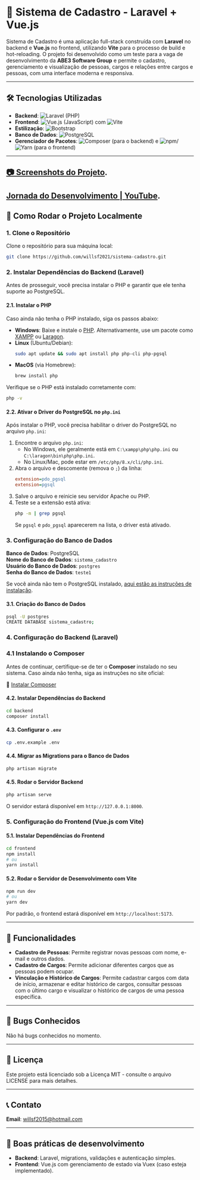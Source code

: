 # 🚀 Sistema de Cadastro - Laravel + Vue.js

Sistema de Cadastro é uma aplicação full-stack construída com **Laravel** no backend e **Vue.js** no frontend, utilizando **Vite** para o processo de build e hot-reloading. O projeto foi desenvolvido como um teste para a vaga de desenvolvimento da **ABE3 Software Group** e permite o cadastro, gerenciamento e visualização de pessoas, cargos e relações entre cargos e pessoas, com uma interface moderna e responsiva.

---

## 🛠 Tecnologias Utilizadas

- **Backend**: ![Laravel](https://img.shields.io/badge/Laravel-FF2D20?style=for-the-badge&logo=laravel&logoColor=white) (PHP)  
- **Frontend**: ![Vue.js](https://img.shields.io/badge/Vue.js-4FC08D?style=for-the-badge&logo=vue.js&logoColor=white) (JavaScript) com ![Vite](https://img.shields.io/badge/Vite-B73BFE?style=for-the-badge&logo=vite&logoColor=white)  
- **Estilização**: ![Bootstrap](https://img.shields.io/badge/Bootstrap-7952B3?style=for-the-badge&logo=bootstrap&logoColor=white)  
- **Banco de Dados**: ![PostgreSQL](https://img.shields.io/badge/PostgreSQL-316192?style=for-the-badge&logo=postgresql&logoColor=white)  
- **Gerenciador de Pacotes**: ![Composer](https://img.shields.io/badge/Composer-885630?style=for-the-badge&logo=composer&logoColor=white) (para o backend) e ![npm](https://img.shields.io/badge/npm-CB3837?style=for-the-badge&logo=npm&logoColor=white)/![Yarn](https://img.shields.io/badge/Yarn-2C8EBB?style=for-the-badge&logo=yarn&logoColor=white) (para o frontend)

---

## [ 📷 Screenshots do Projeto](/screenshots.md).
## [ Jornada do Desenvolvimento | YouTube](https://youtu.be/X9byWdpYbPE).



## 🚀 Como Rodar o Projeto Localmente

### 1. Clone o Repositório

Clone o repositório para sua máquina local:

```bash
git clone https://github.com/willsf2021/sistema-cadastro.git
```

### 2. Instalar Dependências do Backend (Laravel)

Antes de prosseguir, você precisa instalar o PHP e garantir que ele tenha suporte ao PostgreSQL.

#### 2.1. Instalar o PHP

Caso ainda não tenha o PHP instalado, siga os passos abaixo:

- **Windows**: Baixe e instale o [PHP](https://windows.php.net/download/). Alternativamente, use um pacote como [XAMPP](https://www.apachefriends.org/pt_br/index.html) ou [Laragon](https://laragon.org/).
- **Linux** (Ubuntu/Debian):
  ```bash
  sudo apt update && sudo apt install php php-cli php-pgsql
  ```
- **MacOS** (via Homebrew):
  ```bash
  brew install php
  ```

Verifique se o PHP está instalado corretamente com:

```bash
php -v
```

#### 2.2. Ativar o Driver do PostgreSQL no `php.ini`

Após instalar o PHP, você precisa habilitar o driver do PostgreSQL no arquivo `php.ini`:

1. Encontre o arquivo `php.ini`:
   - No Windows, ele geralmente está em `C:\xampp\php\php.ini` ou `C:\laragon\bin\php\php.ini`.
   - No Linux/Mac, pode estar em `/etc/php/8.x/cli/php.ini`.
2. Abra o arquivo e descomente (remova o `;`) da linha:
   ```ini
   extension=pdo_pgsql
   extension=pgsql
   ```
3. Salve o arquivo e reinicie seu servidor Apache ou PHP.
4. Teste se a extensão está ativa:
   ```bash
   php -m | grep pgsql
   ```
   Se `pgsql` e `pdo_pgsql` aparecerem na lista, o driver está ativado.

### 3. Configuração do Banco de Dados

**Banco de Dados**: PostgreSQL  
**Nome do Banco de Dados**: `sistema_cadastro`  
**Usuário do Banco de Dados**: `postgres`  
**Senha do Banco de Dados**: `teste1`

Se você ainda não tem o PostgreSQL instalado, [aqui estão as instruções de instalação](https://www.postgresql.org/download/).

#### 3.1. Criação do Banco de Dados

```bash
psql -U postgres
CREATE DATABASE sistema_cadastro;
```

### 4. Configuração do Backend (Laravel)

### 4.1 Instalando o Composer

Antes de continuar, certifique-se de ter o **Composer** instalado no seu sistema. Caso ainda não tenha, siga as instruções no site oficial:

🔗 [Instalar Composer](https://getcomposer.org/download/)

#### 4.2. Instalar Dependências do Backend

```bash
cd backend
composer install
```

#### 4.3. Configurar o `.env`

```bash
cp .env.example .env
```

#### 4.4. Migrar as Migrations para o Banco de Dados

```bash
php artisan migrate
```

#### 4.5. Rodar o Servidor Backend

```bash
php artisan serve
```

O servidor estará disponível em `http://127.0.0.1:8000`.

### 5. Configuração do Frontend (Vue.js com Vite)

#### 5.1. Instalar Dependências do Frontend

```bash
cd frontend
npm install
# ou
yarn install
```

#### 5.2. Rodar o Servidor de Desenvolvimento com Vite

```bash
npm run dev
# ou
yarn dev
```

Por padrão, o frontend estará disponível em `http://localhost:5173`.

---

## 🔧 Funcionalidades

- **Cadastro de Pessoas**: Permite registrar novas pessoas com nome, e-mail e outros dados.
- **Cadastro de Cargos**: Permite adicionar diferentes cargos que as pessoas podem ocupar.
- **Vinculação e Histórico de Cargos**: Permite cadastrar cargos com data de início, armazenar e editar histórico de cargos, consultar pessoas com o último cargo e visualizar o histórico de cargos de uma pessoa específica.

---

## 🐛 Bugs Conhecidos

Não há bugs conhecidos no momento.

---

## 📄 Licença

Este projeto está licenciado sob a Licença MIT - consulte o arquivo LICENSE para mais detalhes.

---

## 📞 Contato

**Email**: [willsf2015@hotmail.com](mailto:willsf2015@hotmail.com)

---

## 🚀 Boas práticas de desenvolvimento

- **Backend**: Laravel, migrations, validações e autenticação simples.
- **Frontend**: Vue.js com gerenciamento de estado via Vuex (caso esteja implementado).
